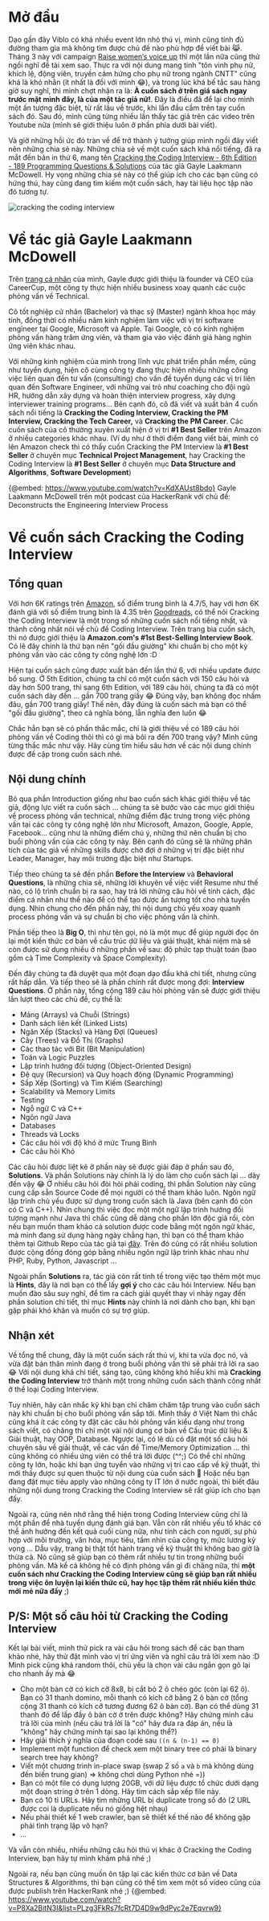 # Mở đầu
Dạo gần đây Viblo có khá nhiều event lớn nhỏ thú vị, mình cũng tính đủ đường tham gia mà không tìm được chủ đề nào phù hợp để viết bài :joy_cat:. Tháng 3 này với campaign [Raise women’s voice up](https://viblo.asia/announcements/campaign-raise-womens-voice-up-hay-de-phu-nu-trong-nghe-cntt-len-tieng-Do754r14ZM6) thì một lần nữa cũng thử ngồi nghĩ đề tài xem sao. Thực ra với nội dung mang tính "tôn vinh phụ nữ, khích lệ, động viên, truyền cảm hứng cho phụ nữ trong ngành CNTT" cũng khá là khó nhằn (ít nhất là đối với mình :joy:), và trong lúc khá bế tắc sau hàng giờ suy nghĩ, thì mình chợt nhận ra là: **À cuốn sách ở trên giá sách ngay trước mặt mình đây, là của một tác giả nữ!**. Đây là điều đã để lại cho mình một ấn tượng đặc biệt, từ rất lâu về trước, khi lần đầu cầm trên tay cuốn sách đó. Sau đó, mình cũng từng nhiều lần thấy tác giả trên các video trên Youtube nữa (mình sẽ giới thiệu luôn ở phần phía dưới bài viết). 

Và giờ những hồi ức đó tràn về để trở thành ý tưởng giúp mình ngồi đây viết nên những chia sẻ này. Những chia sẻ về một cuốn sách khá nổi tiếng, đã ra mắt đến bản in thứ 6, mang tên [Cracking the Coding Interview - 6th Edition - 189 Programming Questions & Solutions](https://www.amazon.com/Cracking-Coding-Interview-Programming-Questions/dp/0984782850/) của tác giả Gayle Laakmann McDowell. Hy vọng những chia sẻ này có thể giúp ích cho các bạn cũng có hứng thú, hay cũng đang tìm kiếm một cuốn sách, hay tài liệu học tập nào đó tương tự.

![cracking the coding interview](https://images.viblo.asia/87b56be6-44b4-4fa4-8af8-52e88c5e9896.jpg)

# Về tác giả Gayle Laakmann McDowell
Trên [trang cá nhân](https://www.gayle.com/) của mình, Gayle được giới thiệu là founder và CEO của CareerCup, một công ty thực hiện nhiều business xoay quanh các cuộc phỏng vấn về Technical.

Cô tốt nghiệp cử nhân (Bachelor) và thạc sỹ (Master) ngành khoa học máy tính, đồng thời có nhiều năm kinh nghiệm làm việc với vị trí software engineer tại Google, Microsoft và Apple. Tại Google, cô có kinh nghiệm phỏng vấn hàng trăm ứng viên, và tham gia vào việc đánh giá hàng nghìn ứng viên khác nhau.

Với những kinh nghiệm của mình trong lĩnh vực phát triển phần mềm, cũng như tuyển dụng, hiện cô cùng công ty đang thực hiện nhiều những công việc liên quan đến tư vấn (consulting) cho vấn đề tuyển dụng các vị trí liên quan đến Software Engineer, với những vai trò như coaching cho đội ngũ HR, hướng dẫn xây dựng và hoàn thiện interview progress, xây dựng interviewer training programs... Bên cạnh đó, cô đã viết và xuất bản 4 cuốn sách nổi tiếng là **Cracking the Coding Interview, Cracking the PM Interview, Cracking the Tech Career,** và **Cracking the PM Career**. Các cuốn sách của cô thường xuyên xuất hiện ở vị trí **#1 Best Seller** trên Amazon ở nhiều categories khác nhau. 
(Ví dụ như ở thời điểm đang viết bài, mình có lên Amazon check thì có thấy cuốn Cracking the PM Interview là **#1 Best Seller** ở chuyên mục **Technical Project Management**, hay Cracking the Coding Interview là **#1 Best Seller** ở chuyên mục **Data Structure and Algorithms**, **Software Development**)

{@embed: https://www.youtube.com/watch?v=KdXAUst8bdo}
Gayle Laakmann McDowell trên một podcast của HackerRank với chủ đề: Deconstructs the Engineering Interview Process
# Về cuốn sách Cracking the Coding Interview
## Tổng quan
Với hơn 6K ratings trên [Amazon](https://www.amazon.com/Cracking-Coding-Interview-Programming-Questions/dp/0984782850/), số điểm trung bình là 4.7/5, hay với hơn 6K đánh giá với số điểm trung bình là 4.35 trên [Goodreads](https://www.goodreads.com/book/show/54845619-cracking-the-coding-interview), có thể nói Cracking the Coding Interview là một trong số những cuốn sách nổi tiếng nhất, và thành công nhất nói về chủ đề Coding Interview. Trên trang bìa cuốn sách, thì nó được giới thiệu là **Amazon.com's #1st Best-Selling Interview Book**. Có lẽ đây chính là thứ bạn nên "gối đầu giường" khi chuẩn bị cho một kỳ phỏng vấn vào các công ty công nghệ lớn :D 

Hiện tại cuốn sách cũng được xuất bản đến lần thứ 6, với nhiều update được bổ sung. Ở 5th Edition, chúng ta chỉ có một cuốn sách với 150 câu hỏi và dày hơn 500 trang, thì sang 6th Edition, với 189 câu hỏi, chúng ta đã có một cuốn sách dày đến ... gần 700 trang giấy :joy: Đúng vậy, bạn không đọc nhầm đâu, gần 700 trang giấy! Thế nên, đây đúng là cuốn sách mà bạn có thể "gối đầu giường", theo cả nghĩa bóng, lẫn nghĩa đen luôn :joy: 

Chắc hẳn bạn sẽ có phần thắc mắc, chỉ là giới thiệu về có 189 câu hỏi phỏng vấn về Coding thôi thì có gì mà bôi ra đến 700 trang vậy? Mình cũng từng thắc mắc như vậy. Hãy cùng tìm hiểu sâu hơn về các nội dung chính được đề cập trong cuốn sách nhé.

## Nội dung chính
Bỏ qua phần Introduction giống như bao cuốn sách khác giới thiệu về tác giả, động lực viết ra cuốn sách ... chúng ta sẽ bước vào các mục giới thiệu về process phỏng vấn technical, những điểm đặc trưng trong việc phỏng vấn tại các công ty công nghệ lớn như Microsoft, Amazon, Google, Apple, Facebook... cũng như là những điểm chú ý, những thứ nên chuẩn bị cho buổi phỏng vấn của các công ty này. Bên cạnh đó cũng sẽ là những phân tích của tác giả về những skills được chờ đợi ở những vị trí đặc biệt như Leader, Manager, hay môi trường đặc biệt như Startups. 

Tiếp theo chúng ta sẽ đến phần **Before the Interview** và **Behavioral Questions**, là những chia sẻ, những lời khuyên về việc viết Resume như thế nào, có lộ trình chuẩn bị ra sao, hay trả lời những câu hỏi về tính cách, đặc điểm cá nhân như thế nào để có thể tạo được ấn tượng tốt cho nhà tuyển dụng. Nhìn chung cho đến phần này, thì nội dung chủ yếu xoay quanh process phỏng vấn và sự chuẩn bị cho việc phỏng vấn là chính.

Phần tiếp theo là **Big O**, thì như tên gọi, nó là một mục để giúp người đọc ôn lại một kiến thức cơ bản về cấu trúc dữ liệu và giải thuật, khái niệm mà sẽ còn được sử dụng nhiều ở những phần về sau: độ phức tạp thuật toán (bao gồm cả Time Complexity và Space Complexity).

Đến đây chúng ta đã duyệt qua một đoạn dạo đầu khá chi tiết, nhưng cũng rất hấp dẫn. Và tiếp theo sẽ là phần chính rất được mong đợi: **Interview Questions**. Ở phần này, tổng cộng 189 câu hỏi phỏng vấn sẽ được giới thiệu lần lượt theo các chủ đề, cụ thể là:
- Mảng (Arrays) và Chuỗi (Strings)
- Danh sách liên kết (Linked Lists)
- Ngăn Xếp (Stacks) và Hàng Đợi (Queues)
- Cây (Trees) và Đồ Thị (Graphs) 
- Các thao tác với Bit (Bit Manipulation)
- Toán và Logic Puzzles
- Lập trình hướng đối tượng (Object-Oriented Design)
- Đệ quy (Recursion) và Quy hoạch động (Dynamic Programming)
- Sắp Xếp (Sorting) và Tìm Kiếm (Searching)
- Scalability và Memory Limits
- Testing
- Ngỗ ngữ C và C++
- Ngôn ngữ Java
- Databases
- Threads và Locks
- Các câu hỏi với độ khó ở mức Trung Bình
- Các câu hỏi Khó

Các câu hỏi được liệt kê ở phần này sẽ được giải đáp ở phần sau đó, **Solutions**. Và phần Solutions này chính là lý do làm cho cuốn sách lại ... dày đến vậy :joy: Ở nhiều câu hỏi đòi hỏi phải coding, thì phần Solution này cũng cung cấp sẵn Source Code để mọi người có thể tham khảo luôn. Ngôn ngữ lập trình chủ yếu được sử dụng trong cuốn sách là Java (bên cạnh đó còn có C và C++). Nhìn chung thì việc đọc một một ngữ lập trình hướng đối tượng mạnh như Java thì chắc cũng dễ dàng cho phần lớn độc giả rồi, còn nếu bạn muốn tham khảo cả solution được code bằng một ngôn ngữ khác, mà mình đang sử dụng hàng ngày chẳng hạn, thì bạn có thể tham khảo thêm tại Github Repo của tác giả tại [đây](https://github.com/careercup/CtCI-6th-Edition). Trên đó cũng có rất nhiều solution được cộng đồng đóng góp bằng nhiều ngôn ngữ lập trình khác nhau như PHP, Ruby, Python, Javascript ...

Ngoài phần **Solutions** ra, tác giả còn rất tinh tế trong việc tạo thêm một mục là **Hints**, đây là nơi bạn có thể lấy **gợi ý** cho các câu hỏi Interview. Nếu bạn muốn đào sâu suy nghĩ, để tìm ra cách giải quyết thay vì nhảy ngay đến phần solution chi tiết, thì mục **Hints** này chính là nơi dành cho bạn, khi bạn gặp phải khó khăn và muốn có sự trợ giúp.

## Nhận xét
Về tổng thể chung, đây là một cuốn sách rất thú vị, khi ta vừa đọc nó, và vừa đặt bản thân mình đang ở trong buổi phỏng vấn thì sẽ phải trả lời ra sao :joy: Với nội dung khá chi tiết, sáng tạo, cũng không khó hiểu khi mà **Cracking the Coding Interview** trở thành một trong những cuốn sách thành công nhất ở thể loại Coding Interview.

Tuy nhiên, hãy cân nhắc kỹ khi bạn chỉ chăm chăm tập trung vào cuốn sách này khi chuẩn bị cho buổi phỏng vấn sắp tới. Mình thấy ở Việt Nam thì chắc cũng khá ít các công ty đặt các câu hỏi phỏng vấn kiểu dạng như trong sách viết, có chăng thì chỉ một vài nội dung cơ bản về Cấu trúc dữ liệu & Giải thuật, hay OOP, Database. Ngược lại, có lẽ dù có đặt một số câu hỏi chuyên sâu về giải thuật, về các vấn đề Time/Memory Optimization ... thì cũng không có nhiều ứng viên có thể trả lời được (^^;) Có thể chỉ những công ty lớn, hoặc khi bạn ứng tuyển vào những vị trí cao cấp về kỹ thuật, thì mới thấy được sự quen thuộc từ nội dung của cuốn sách :thinking: Hoặc nếu bạn đang đặt mục tiêu apply vào những công ty IT lớn ở nước ngoài, thì biết đâu những nội dung trong Cracking the Coding Interview sẽ rất giúp ích cho bạn đấy.

Ngoài ra, cũng nên nhớ rằng thể hiện trong Coding Interview cũng chỉ là một phần để nhà tuyển dụng đánh giá bạn. Vẫn còn rất nhiều yếu tố khác có thể ảnh hưởng đến kết quả cuối cùng nữa, như tính cách con người, sự phù hợp với môi trường, văn hóa, mục tiêu, tầm nhìn của công ty, mức lương kỳ vọng ... Dẫu vậy, trang bị thật tốt hành trang về kỹ thuật thì không bao giờ là thừa cả. Nó cũng sẽ giúp bạn có thêm rất nhiều tự tin trong những buổi phỏng vấn. Mà kể cả không hề có định phỏng vấn gì đi chăng nữa, thì **một cuốn sách như Cracking the Coding Interview cũng sẽ giúp bạn rất nhiều trong việc ôn luyện lại kiến thức cũ, hay học tập thêm rất nhiều kiến thức mới mẻ nữa đấy** ;) 

## P/S: Một số câu hỏi từ Cracking the Coding Interview
Kết lại bài viết, mình thử pick ra vài câu hỏi trong sách để các bạn tham khảo nhé, hãy thử đặt mình vào vị trí ứng viên và nghĩ câu trả lời xem nào :D Mình pick cũng khá random thôi, chủ yếu là chọn vài câu ngắn gọn gõ lại cho nhanh ấy mà :joy: 
- Cho một bàn cờ có kích cỡ 8x8, bị cắt bỏ 2 ô chéo góc (còn lại 62 ô). Bạn có 31 thanh domino, mỗi thanh có kích cỡ bằng 2 ô bàn cờ (tổng cộng 31 thanh có kích cỡ tương đương 62 ô bàn cờ). Bạn có thể dùng 31 thanh đó để lấp đầy ô bàn cờ ở trên được không? Hãy chứng minh câu trả lời của mình (nếu câu trả lời là "có" hãy đưa ra đáp án, nếu là "không" hãy chứng minh tại sao lại không thể?)
- Hãy giải thích ý nghĩa của đoạn code sau `((n & (n-1) == 0)`
- Implement một function để check xem một binary tree có phải là binary search tree hay không?
- Viết một chương trình in-place swap (swap 2 số `a` và `b` mà không dùng đến biến trung gian) => không chơi dùng Python nhé =))  
- Bạn có một file có dụng lượng 20GB, với dữ liệu được tổ chức dưới dạng một đoạn string ở trên 1 dòng. Hãy tìm cách sắp xếp file này.
- Bạn có 10 tỉ URLs. Hãy tìm những URL bị duplicate trong số đó (2 URL được coi là duplicate nếu nó giống hệt nhau)
- Nếu phải thiết kế 1 web crawler, bạn sẽ thiết kế thế nào để không gặp phải tình trạng lặp vô hạn?
- ...

Và vẫn còn nhiều, nhiều những câu hỏi thú vị khác ở Cracking the Coding Interview, bạn hãy tự mình khám phá nhé ;)

Ngoài ra, nếu bạn cũng muốn ôn tập lại các kiến thức cơ bản về Data Structures & Algorithms, thì bạn cũng có thể tìm xem một số video cũng của được publish trên HackerRank nhé ;) 
{@embed: https://www.youtube.com/watch?v=P8Xa2BitN3I&list=PLzg3FkRs7fcRt7D4D9w9dPyc2e7Eqvrw9}